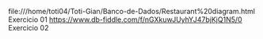 file:///home/toti04/Toti-Gian/Banco-de-Dados/Restaurant%20diagram.html Exercicio 01
https://www.db-fiddle.com/f/nGXkuwJUyhYJ47bjKjQ1N5/0 Exercicio 02 
